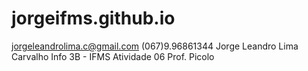 # jorgeifms.github.io
jorgeleandrolima.c@gmail.com
(067)9.96861344
Jorge Leandro Lima Carvalho
Info 3B - IFMS
Atividade 06 
Prof. Picolo


